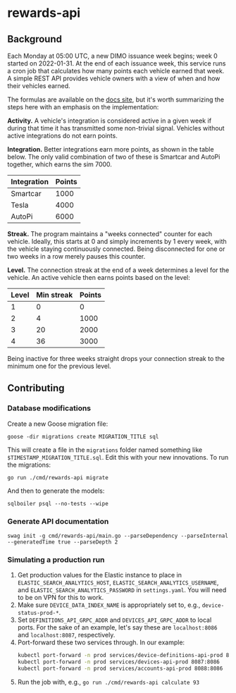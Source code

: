 # rewards-api

## Background

Each Monday at 05:00 UTC, a new DIMO issuance week begins; week 0 started on 2022-01-31. At the end of each issuance week, this service runs a cron job that calculates how many points each vehicle earned that week. A simple REST API provides vehicle owners with a view of when and how their vehicles earned.

The formulas are available on the [docs site](https://docs.dimo.zone/dimo-overview/token/demand-signal), but it's worth summarizing the steps here with an emphasis on the implementation:

**Activity.** A vehicle's integration is considered active in a given week if during that time it has transmitted some non-trivial signal. Vehicles without active integrations do not earn points.

**Integration.** Better integrations earn more points, as shown in the table below. The only valid combination of two of these is Smartcar and AutoPi together, which earns the sim 7000.

| Integration | Points |
|-|-|
| Smartcar | 1000 |
| Tesla | 4000 |
| AutoPi | 6000 |

**Streak.** The program maintains a "weeks connected" counter for each vehicle. Ideally, this starts at 0 and simply increments by 1 every week, with the vehicle staying continuously connected. Being disconnected for one or two weeks in a row merely pauses this counter.

**Level.** The connection streak at the end of a week determines a level for the vehicle. An active vehicle then earns points based on the level:

| Level | Min streak | Points |
|-|-|-|
| 1 | 0 | 0 |
| 2 | 4 | 1000 |
| 3 | 20 | 2000 |
| 4 | 36 | 3000 |

Being inactive for three weeks straight drops your connection streak to the minimum one for the previous level.

## Contributing

### Database modifications

Create a new Goose migration file:
```
goose -dir migrations create MIGRATION_TITLE sql
```
This will create a file in the `migrations` folder named something like `$TIMESTAMP_MIGRATION_TITLE.sql`. Edit this with your new innovations. To run the migrations:
```
go run ./cmd/rewards-api migrate
```
And then to generate the models:
```
sqlboiler psql --no-tests --wipe
```

### Generate API documentation

```
swag init -g cmd/rewards-api/main.go --parseDependency --parseInternal --generatedTime true --parseDepth 2
```

### Simulating a production run

1. Get production values for the Elastic instance to place in `ELASTIC_SEARCH_ANALYTICS_HOST`, `ELASTIC_SEARCH_ANALYTICS_USERNAME`, and `ELASTIC_SEARCH_ANALYTICS_PASSWORD` in `settings.yaml`. You will need to be on VPN for this to work.
2. Make sure `DEVICE_DATA_INDEX_NAME` is appropriately set to, e.g., `device-status-prod-*`.
3. Set `DEFINITIONS_API_GRPC_ADDR` and `DEVICES_API_GRPC_ADDR` to local ports. For the sake of an example, let's say these are `localhost:8086` and `localhost:8087`, respectively.
4. Port-forward these two services through. In our example:
   ```sh
   kubectl port-forward -n prod services/device-definitions-api-prod 8086:8086
   kubectl port-forward -n prod services/devices-api-prod 8087:8086
   kubectl port-forward -n prod services/accounts-api-prod 8088:8086
   ```
5. Run the job with, e.g., `go run ./cmd/rewards-api calculate 93`